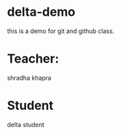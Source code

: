 # delta-demo
this is a demo for git and github class.

# Teacher:
shradha khapra

# Student
delta student
